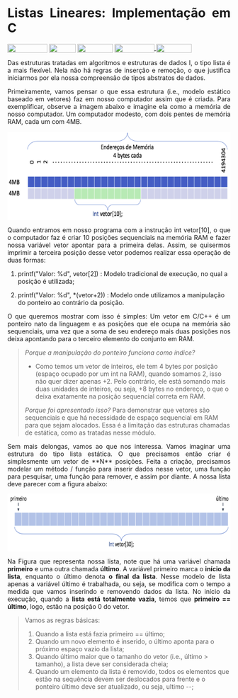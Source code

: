 <h1 align="justify">
Listas Lineares: Implementação em C
</h1>

<div style="display: inline-block;">
<img align="center" height="20px" width="90px" src="https://img.shields.io/badge/Maintained%3F-yes-green.svg"/> 
<img align="center" height="20px" width="60px" src="https://img.shields.io/badge/C%2B%2B-00599C?style=for-the-badge&logo=c%2B%2B&logoColor=white"/> 
<img align="center" height="20px" width="80px" src="https://img.shields.io/badge/Made%20for-VSCode-1f425f.svg"/> 
<a href="https://github.com/mpiress/midpy/issues">
<img align="center" height="20px" width="90px" src="https://img.shields.io/badge/contributions-welcome-brightgreen.svg?style=flat"/>
<img align="center" height="20px" width="80px" src="https://badgen.net/badge/license/MIT/green"/>
</a> 
</div>

<p> </p>
<p> </p>

<p align="justify">
Das estruturas tratadas em algoritmos e estruturas de dados I, o tipo lista é a mais flexível. Nela não há regras de inserção e remoção, o que justifica iniciarmos por ela nossa compreensão de tipos abstratos de dados. 
</p>

<p align="justify">
Primeiramente, vamos pensar o que essa estrutura (i.e., modelo estático baseado em vetores) faz em nosso computador assim que é criada. Para exemplificar, observe a imagem abaixo e imagine ela como a memória de nosso computador. Um computador modesto, com dois pentes de memória RAM, cada um com 4MB.
</p>


<img align="center" height="200px" width="800px" src="imgs/memoria.png"/> 

<p align="justify">
Quando entramos em nosso programa com a instrução int vetor[10], o que o computador faz é criar 10 posições sequenciais na memória RAM e fazer nossa variável vetor apontar para a primeira delas. Assim, se quisermos imprimir a terceira posição desse vetor podemos realizar essa operação de duas formas:
</p>


1. printf("Valor: %d", vetor[2]) : Modelo tradicional de execução, no qual a posição é utilizada; 

2. printf("Valor: %d", *(vetor+2)) : Modelo onde utilizamos a manipulação do ponteiro ao contrário da posição.


<p align="justify">
O que queremos mostrar com isso é simples: Um vetor em C/C++ é um ponteiro nato da linguagem e as posições que ele ocupa na memória são sequenciais, uma vez que a soma de seu endereço mais duas posições nos deixa apontando para o terceiro elemento do conjunto em RAM.
</p>

>*Porque a manipulação do ponteiro funciona como índice?* 
> - Como temos um vetor de inteiros, ele tem 4 bytes por posição (espaço ocupado por um int na RAM), quando somamos 2, isso não quer dizer apenas +2. Pelo contrário, ele está somando mais duas unidades de inteiros, ou seja, +8 bytes no endereço, o que o deixa exatamente na posição sequencial correta em RAM.
>
>*Porque foi apresentado isso?* 
>Para demonstrar que vetores são sequenciais e que há necessidade de espaço sequencial em RAM para que sejam alocados. Essa é a limitação das estruturas chamadas de estática, como as tratadas nesse módulo. 


<p align="justify">
Sem mais delongas, vamos ao que nos interessa. Vamos imaginar uma estrutura do tipo lista estática. O que precisamos então criar é simplesmente um vetor de **N** posições. Feita a criação, precisamos modelar um método / função para inserir dados nesse vetor, uma função para pesquisar, uma função para remover, e assim por diante. A nossa lista deve parecer com a figura abaixo:
</p>

<img align="center" height="130px" width="800px" src="imgs/lista.png"/> 

<p align="justify">
Na Figura que representa nossa lista, note que há uma variável chamada <b>primeiro</b> e uma outra chamada <b>último</b>. A variável primeiro marca o <b>início da lista</b>, enquanto o último denota <b>o final da lista</b>. Nesse modelo de lista apenas a variável último é trabalhada, ou seja, se modifica com o tempo a medida que vamos inserindo e removendo dados da lista. No início da execução, quando a <b>lista está totalmente vazia</b>, temos que <b>primeiro == último</b>, logo, estão na posição 0 do vetor. 
</p>

>Vamos as regras básicas:
>
>1. Quando a lista está fazia primeiro == último;
>2. Quando um novo elemento é inserido, o último aponta para o próximo espaço vazio da lista;
>3. Quando último maior que o tamanho do vetor (i.e., último > tamanho), a lista deve ser considerada cheia;
>4. Quando um elemento da lista é removido, todos os elementos que estão na sequência devem ser deslocados para frente e o ponteiro último deve ser atualizado, ou seja, ultimo --;